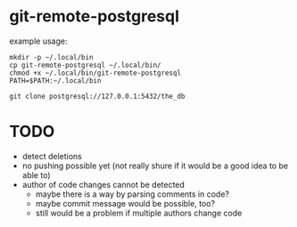# git-remote-postgresql

example usage:

```
mkdir -p ~/.local/bin
cp git-remote-postgresql ~/.local/bin/
chmod +x ~/.local/bin/git-remote-postgresql
PATH=$PATH:~/.local/bin

git clone postgresql://127.0.0.1:5432/the_db
```

# TODO

* detect deletions
* no pushing possible yet
  (not really shure if it would be a good idea to be able to)
* author of code changes cannot be detected
  * maybe there is a way by parsing comments in code?
  * maybe commit message would be possible, too?
  * still would be a problem if multiple authors change code
